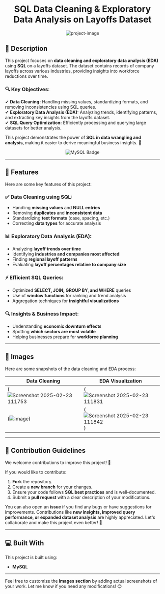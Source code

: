 <h1 align="center" id="title">SQL Data Cleaning & Exploratory Data Analysis on Layoffs Dataset</h1>

<p align="center">
  <img src="https://socialify.git.ci/aloukik16/SQL-Data-Cleaning-Exploratory-Data-Analysis-on-Layoffs-Dataset/image?name=1&theme=Light" alt="project-image">
</p>

## 📌 Description  

This project focuses on **data cleaning and exploratory data analysis (EDA)** using **SQL** on a layoffs dataset. The dataset contains records of company layoffs across various industries, providing insights into workforce reductions over time.  

### 🔍 Key Objectives:  
✔ **Data Cleaning:** Handling missing values, standardizing formats, and removing inconsistencies using SQL queries.  
✔ **Exploratory Data Analysis (EDA):** Analyzing trends, identifying patterns, and extracting key insights from the layoffs dataset.  
✔ **SQL Query Optimization:** Efficiently processing and querying large datasets for better analysis.  

This project demonstrates the power of **SQL in data wrangling and analysis**, making it easier to derive meaningful business insights. 🚀  

<p align="center">
  <img src="https://img.shields.io/badge/mysql-4479A1.svg?style=for-the-badge&logo=mysql&logoColor=white" alt="MySQL Badge">
</p>

---

## 🧐 Features  

Here are some key features of this project:  

### ✅ **Data Cleaning using SQL:**  
- Handling **missing values** and **NULL entries**  
- Removing **duplicates** and **inconsistent data**  
- Standardizing **text formats** (case, spacing, etc.)  
- Correcting **data types** for accurate analysis  

### 📊 **Exploratory Data Analysis (EDA):**  
- Analyzing **layoff trends over time**  
- Identifying **industries and companies most affected**  
- Finding **regional layoff patterns**  
- Evaluating **layoff percentages relative to company size**  

### ⚡ **Efficient SQL Queries:**  
- Optimized **SELECT, JOIN, GROUP BY, and WHERE** queries  
- Use of **window functions** for ranking and trend analysis  
- Aggregation techniques for **insightful visualizations**  

### 🔍 **Insights & Business Impact:**  
- Understanding **economic downturn effects**  
- Spotting **which sectors are most volatile**  
- Helping businesses prepare for **workforce planning**  

---

## 📸 Images  

Here are some snapshots of the data cleaning and EDA process:  

| Data Cleaning | EDA Visualization |
|--------------|-----------------|
|(![Screenshot 2025-02-23 111753](https://github.com/user-attachments/assets/e8e56c16-0fee-4345-940b-bcc615e90747) | (![Screenshot 2025-02-23 111831](https://github.com/user-attachments/assets/4de7042b-43e1-436b-98f6-8945cd8618c2) |
|(![image](https://github.com/user-attachments/assets/d3a57faf-aebc-4607-84dd-71c3f44bc433)) | (![Screenshot 2025-02-23 111842](https://github.com/user-attachments/assets/184d5eb0-ac7f-448a-9e44-ca898743f5e1)) |



---

## 🍰 Contribution Guidelines  

We welcome contributions to improve this project! 🚀  

If you would like to contribute:  
1. **Fork** the repository.  
2. Create a **new branch** for your changes.  
3. Ensure your code follows **SQL best practices** and is well-documented.  
4. Submit a **pull request** with a clear description of your modifications.  

You can also open an **issue** if you find any bugs or have suggestions for improvements. Contributions like **new insights, improved query performance, or expanded dataset analysis** are highly appreciated. Let's collaborate and make this project even better! 🎉  

---

## 💻 Built With  

This project is built using:  
- **MySQL**  

---

Feel free to customize the **Images section** by adding actual screenshots of your work. Let me know if you need any modifications! 😊  
